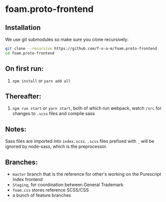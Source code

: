 # foam.proto-frontend

## Installation

We use git submodules so make sure you clone recursively:

```bash
git clone --recursive https://github.com/f-o-a-m/foam.proto-frontend
cd foam.proto-frontend
```

## On first run:
1. `npm install` or `yarn add all`

## Thereafter:
1. `npm run start` or `yarn start`, both of which run webpack, watch `/src` for changes to `.scss` files and compile sass

## Notes:
Sass files are imported into `index.scss`. `.scss` files prefixed with `_` will be ignored by node-sass, which is the preprocessor.

## Branches:
- `master` branch that is the reference for other's working on the Purescript Index frontend
- `Staging`, for coordination between General Trademark
- `foam.css` stores reference SCSS/CSS
- a bunch of feature branches
